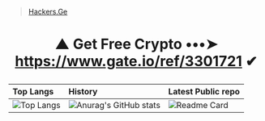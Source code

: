 <p align="center"><blockquote class="imgur-embed-pub" lang="en" data-id="a/IJIio9K"  ><a href="//imgur.com/a/IJIio9K">Hackers.Ge</a></blockquote><script async src="//s.imgur.com/min/embed.js" charset="utf-8"></script></center> 

# <p align="center"> ▲ Get Free Crypto •••➤ https://www.gate.io/ref/3301721 ✔ </center>

| Top Langs |   History   | Latest Public repo                 |
| :-------- | :------- | :------------------------- |
| ![Top Langs](https://github-readme-stats.vercel.app/api/top-langs/?username=KhetaguriDimitri&layout=compact) | ![Anurag's GitHub stats](https://github-readme-stats.vercel.app/api?username=KhetaguriDimitri&show_icons=true&theme=radical)|![Readme Card](https://github-readme-stats.vercel.app/api/pin/?username=KhetaguriDimitri&repo=SQL-Injection)|
